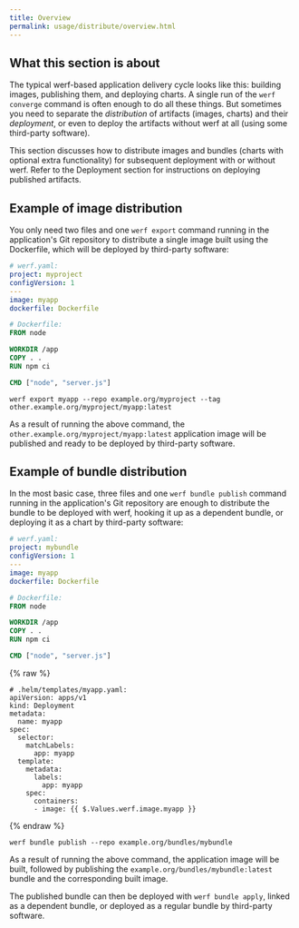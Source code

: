 ```yaml
---
title: Overview
permalink: usage/distribute/overview.html
---
```


## What this section is about

The typical werf-based application delivery cycle looks like this: building images, publishing them, and deploying charts. A single run of the `werf converge` command is often enough to do all these things. But sometimes you need to separate the *distribution* of artifacts (images, charts) and their *deployment*, or even to deploy the artifacts without werf at all (using some third-party software).

This section discusses how to distribute images and bundles (charts with optional extra functionality) for subsequent deployment with or without werf. Refer to the Deployment section for instructions on deploying published artifacts.

## Example of image distribution

You only need two files and one `werf export` command running in the application's Git repository to distribute a single image built using the Dockerfile, which will be deployed by third-party software:

```yaml
# werf.yaml:
project: myproject
configVersion: 1
---
image: myapp
dockerfile: Dockerfile
```

```dockerfile
# Dockerfile:
FROM node

WORKDIR /app
COPY . .
RUN npm ci

CMD ["node", "server.js"]
```

```shell
werf export myapp --repo example.org/myproject --tag other.example.org/myproject/myapp:latest
```

As a result of running the above command, the `other.example.org/myproject/myapp:latest` application image will be published and ready to be deployed by third-party software.

## Example of bundle distribution

In the most basic case, three files and one `werf bundle publish` command running in the application's Git repository are enough to distribute the bundle to be deployed with werf, hooking it up as a dependent bundle, or deploying it as a chart by third-party software:

```yaml
# werf.yaml:
project: mybundle
configVersion: 1
---
image: myapp
dockerfile: Dockerfile
```

```dockerfile
# Dockerfile:
FROM node

WORKDIR /app
COPY . .
RUN npm ci

CMD ["node", "server.js"]
```

{% raw %}

```
# .helm/templates/myapp.yaml:
apiVersion: apps/v1
kind: Deployment
metadata:
  name: myapp
spec:
  selector:
    matchLabels:
      app: myapp
  template:
    metadata:
      labels:
        app: myapp
    spec:
      containers:
      - image: {{ $.Values.werf.image.myapp }}
```

{% endraw %}

```shell
werf bundle publish --repo example.org/bundles/mybundle
```

As a result of running the above command, the application image will be built, followed by publishing the `example.org/bundles/mybundle:latest` bundle and the corresponding built image.

The published bundle can then be deployed with `werf bundle apply`, linked as a dependent bundle, or deployed as a regular bundle by third-party software.